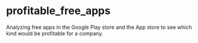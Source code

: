# profitable_free_apps
Analyzing free apps in the Google Play store and the App store to see which kind would be profitable for a company.
